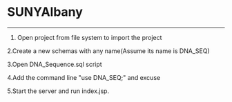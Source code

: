 # SUNYAlbany
------------------------------------

1. Open project from file system to import the project

2.Create a new schemas with any name(Assume its name is DNA_SEQ)

3.Open DNA_Sequence.sql script

4.Add the command line "use DNA_SEQ;" and excuse

5.Start the server and run index.jsp.  
